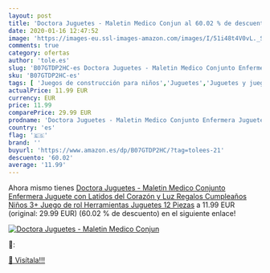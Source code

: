 ```yaml
---
layout: post
title: 'Doctora Juguetes - Maletin Medico Conjun al 60.02 % de descuento'
date: 2020-01-16 12:47:52
image: 'https://images-eu.ssl-images-amazon.com/images/I/51i48t4V0vL._SL400_.jpg'
comments: true
category: ofertas
author: 'tole.es'
slug: 'B07GTDP2HC-es Doctora Juguetes - Maletin Medico Conjunto Enfermera...'
sku: 'B07GTDP2HC-es'
tags: [ 'Juegos de construcción para niños','Juguetes','Juguetes y juegos','juguetes', ]
actualPrice: 11.99 EUR
currency: EUR
price: 11.99
comparePrice: 29.99 EUR
prodname: 'Doctora Juguetes - Maletin Medico Conjunto Enfermera Juguete con Latidos del Corazón y Luz Regalos Cumpleaños Niños 3+ Juego de rol Herramientas Juguetes 12 Piezas'
country: 'es'
flag: '🇪🇸'
brand: ''
buyurl: 'https://www.amazon.es/dp/B07GTDP2HC/?tag=tolees-21'
descuento: '60.02'
average: '11.99'
---
```


Ahora mismo tienes [Doctora Juguetes - Maletin Medico Conjunto Enfermera Juguete con Latidos del Corazón y Luz Regalos Cumpleaños Niños 3+ Juego de rol Herramientas Juguetes 12 Piezas](https://www.amazon.es/dp/B07GTDP2HC/?tag=tolees-21) a 11.99 EUR (original: 29.99 EUR) (60.02 %  de descuento) en el siguiente enlace!

[![Doctora Juguetes - Maletin Medico Conjun](https://images-eu.ssl-images-amazon.com/images/I/51i48t4V0vL._SL400_.jpg)](https://www.amazon.es/dp/B07GTDP2HC/?tag=tolees-21)

🔎:


[🛒 Visítala!!!](https://www.amazon.es/dp/B07GTDP2HC/?tag=tolees-21)

